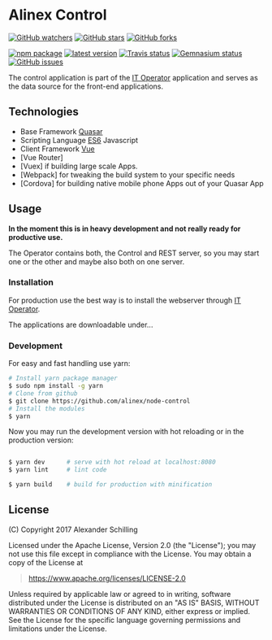 # Alinex Control

[![GitHub watchers](
  https://img.shields.io/github/watchers/alinex/node-control.svg?style=social&label=Watch&maxAge=86400)](
  https://github.com/alinex/node-control/subscription)<!-- {.hidden-small} -->
[![GitHub stars](
  https://img.shields.io/github/stars/alinex/node-control.svg?style=social&label=Star&maxAge=86400)](
  https://github.com/alinex/node-control)
[![GitHub forks](
  https://img.shields.io/github/forks/alinex/node-control.svg?style=social&label=Fork&maxAge=86400)](
  https://github.com/alinex/node-control)<!-- {.hidden-small} -->
<!-- {p:.right} -->

[![npm package](
  https://img.shields.io/npm/v/alinex-control.svg?maxAge=86400&label=latest%20version)](
  https://www.npmjs.com/package/alinex-control)
[![latest version](
  https://img.shields.io/npm/l/alinex-control.svg?maxAge=86400)](
  #license)<!-- {.hidden-small} -->
[![Travis status](
  https://img.shields.io/travis/alinex/node-control.svg?maxAge=86400&label=develop)](
  https://travis-ci.org/alinex/node-control)
[![Gemnasium status](
  https://img.shields.io/gemnasium/alinex/node-control.svg?maxAge=86400)](
  https://gemnasium.com/alinex/node-control)
[![GitHub issues](
  https://img.shields.io/github/issues/alinex/node-control.svg?maxAge=86400)](
  https://github.com/alinex/node-control/issues)<!-- {.hidden-small} -->

The control application is part of the [IT Operator](https://github.com/alinex/node-operator)
application and serves as the data source for the front-end applications.

## Technologies

- Base Framework [Quasar](http://quasar-framework.org/)
- Scripting Language [ES6](http://es6-features.org/#Constants) Javascript
- Client Framework [Vue](https://vuejs.org/)
- [Vue Router]
- [Vuex] if building large scale Apps.
- [Webpack] for tweaking the build system to your specific needs
- [Cordova] for building native mobile phone Apps out of your Quasar App

## Usage

**In the moment this is in heavy development and not really ready for productive use.**

The Operator contains both, the Control and REST server, so you may start one or
the other and maybe also both on one server.

### Installation

For production use the best way is to install the webserver through
[IT Operator](https://github.com/alinex/node-operator).

The applications are downloadable under...

### Development

For easy and fast handling use yarn:

``` bash
# Install yarn package manager
$ sudo npm install -g yarn
# Clone from github
$ git clone https://github.com/alinex/node-control
# Install the modules
$ yarn
```

Now you may run the development version with hot reloading or in the production
version:

``` bash

$ yarn dev      # serve with hot reload at localhost:8080
$ yarn lint     # lint code

$ yarn build    # build for production with minification
```

## License

(C) Copyright 2017 Alexander Schilling

Licensed under the Apache License, Version 2.0 (the "License");
you may not use this file except in compliance with the License.
You may obtain a copy of the License at

>  <https://www.apache.org/licenses/LICENSE-2.0>

Unless required by applicable law or agreed to in writing, software
distributed under the License is distributed on an "AS IS" BASIS,
WITHOUT WARRANTIES OR CONDITIONS OF ANY KIND, either express or implied.
See the License for the specific language governing permissions and
limitations under the License.
